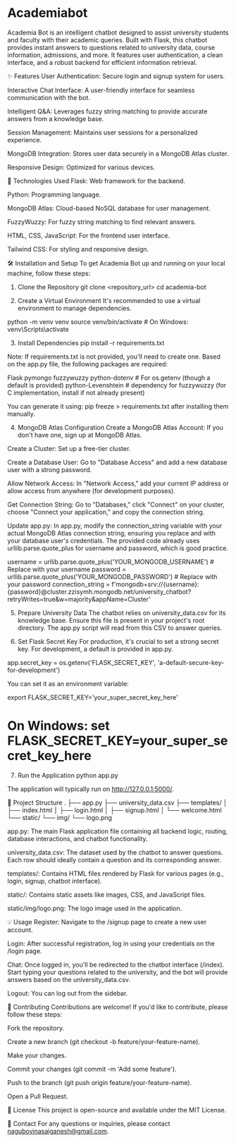 # Academiabot
Academia Bot is an intelligent chatbot designed to assist university students and faculty with their academic queries. Built with Flask, this chatbot provides instant answers to questions related to university data, course information, admissions, and more. It features user authentication, a clean interface, and a robust backend for efficient information retrieval.

✨ Features
User Authentication: Secure login and signup system for users.

Interactive Chat Interface: A user-friendly interface for seamless communication with the bot.

Intelligent Q&A: Leverages fuzzy string matching to provide accurate answers from a knowledge base.

Session Management: Maintains user sessions for a personalized experience.

MongoDB Integration: Stores user data securely in a MongoDB Atlas cluster.

Responsive Design: Optimized for various devices.

🚀 Technologies Used
Flask: Web framework for the backend.

Python: Programming language.

MongoDB Atlas: Cloud-based NoSQL database for user management.

FuzzyWuzzy: For fuzzy string matching to find relevant answers.

HTML, CSS, JavaScript: For the frontend user interface.

Tailwind CSS: For styling and responsive design.


🛠️ Installation and Setup
To get Academia Bot up and running on your local machine, follow these steps:

1. Clone the Repository
git clone <repository_url>
cd academia-bot

2. Create a Virtual Environment
It's recommended to use a virtual environment to manage dependencies.

python -m venv venv
source venv/bin/activate  # On Windows: venv\Scripts\activate

3. Install Dependencies
pip install -r requirements.txt

Note: If requirements.txt is not provided, you'll need to create one. Based on the app.py file, the following packages are required:

Flask
pymongo
fuzzywuzzy
python-dotenv # For os.getenv (though a default is provided)
python-Levenshtein # dependency for fuzzywuzzy (for C implementation, install if not already present)

You can generate it using: pip freeze > requirements.txt after installing them manually.

4. MongoDB Atlas Configuration
Create a MongoDB Atlas Account: If you don't have one, sign up at MongoDB Atlas.

Create a Cluster: Set up a free-tier cluster.

Create a Database User: Go to "Database Access" and add a new database user with a strong password.

Allow Network Access: In "Network Access," add your current IP address or allow access from anywhere (for development purposes).

Get Connection String: Go to "Databases," click "Connect" on your cluster, choose "Connect your application," and copy the connection string.

Update app.py:
In app.py, modify the connection_string variable with your actual MongoDB Atlas connection string, ensuring you replace <username> and <password> with your database user's credentials. The provided code already uses urllib.parse.quote_plus for username and password, which is good practice.

username = urllib.parse.quote_plus('YOUR_MONGODB_USERNAME') # Replace with your username
password = urllib.parse.quote_plus('YOUR_MONGODB_PASSWORD') # Replace with your password
connection_string = f'mongodb+srv://{username}:{password}@cluster.zzisymh.mongodb.net/university_chatbot?retryWrites=true&w=majority&appName=Cluster'

5. Prepare University Data
The chatbot relies on university_data.csv for its knowledge base. Ensure this file is present in your project's root directory. The app.py script will read from this CSV to answer queries.

6. Set Flask Secret Key
For production, it's crucial to set a strong secret key. For development, a default is provided in app.py.

app.secret_key = os.getenv('FLASK_SECRET_KEY', 'a-default-secure-key-for-development')

You can set it as an environment variable:

export FLASK_SECRET_KEY='your_super_secret_key_here'
# On Windows: set FLASK_SECRET_KEY=your_super_secret_key_here

7. Run the Application
python app.py

The application will typically run on http://127.0.0.1:5000/.



📂 Project Structure
.
├── app.py
├── university_data.csv
├── templates/
│   ├── index.html
│   ├── login.html
│   ├── signup.html
│   └── welcome.html
└── static/
    └── img/
        └── logo.png


app.py: The main Flask application file containing all backend logic, routing, database interactions, and chatbot functionality.

university_data.csv: The dataset used by the chatbot to answer questions. Each row should ideally contain a question and its corresponding answer.

templates/: Contains HTML files rendered by Flask for various pages (e.g., login, signup, chatbot interface).

static/: Contains static assets like images, CSS, and JavaScript files.

static/img/logo.png: The logo image used in the application.

💡 Usage
Register: Navigate to the /signup page to create a new user account.

Login: After successful registration, log in using your credentials on the /login page.

Chat: Once logged in, you'll be redirected to the chatbot interface (/index). Start typing your questions related to the university, and the bot will provide answers based on the university_data.csv.

Logout: You can log out from the sidebar.

🤝 Contributing
Contributions are welcome! If you'd like to contribute, please follow these steps:

Fork the repository.

Create a new branch (git checkout -b feature/your-feature-name).

Make your changes.

Commit your changes (git commit -m 'Add some feature').

Push to the branch (git push origin feature/your-feature-name).

Open a Pull Request.

📄 License
This project is open-source and available under the MIT License.

📧 Contact
For any questions or inquiries, please contact naguboyinasaiganesh@gmail.com.



